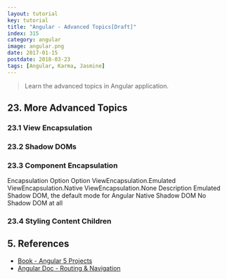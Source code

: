 ```yaml
---
layout: tutorial
key: tutorial
title: "Angular - Advanced Topics[Draft]"
index: 315
category: angular
image: angular.png
date: 2017-01-15
postdate: 2018-03-23
tags: [Angular, Karma, Jasmine]
---
```


> Learn the advanced topics in Angular application.

## 23. More Advanced Topics
### 23.1 View Encapsulation
### 23.2 Shadow DOMs
### 23.3 Component Encapsulation
Encapsulation Option
  Option
ViewEncapsulation.Emulated
ViewEncapsulation.Native
ViewEncapsulation.None
Description
Emulated Shadow DOM, the default mode for Angular Native Shadow DOM
No Shadow DOM at all

### 23.4 Styling Content Children


## 5. References
* [Book - Angular 5 Projects](https://www.amazon.com/Angular-Projects-Learn-Single-Applications/dp/148423278X)
* [Angular Doc - Routing & Navigation](https://angular.io/guide/router)
